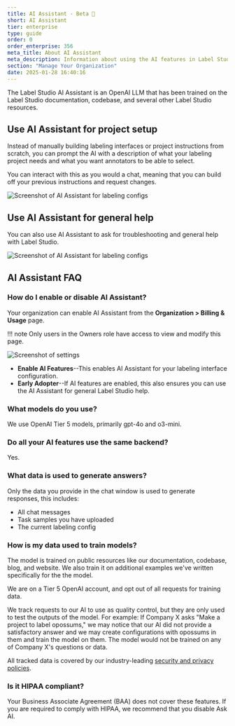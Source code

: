 ```yaml
---
title: AI Assistant - Beta 🧪
short: AI Assistant
tier: enterprise
type: guide
order: 0
order_enterprise: 356
meta_title: About AI Assistant 
meta_description: Information about using the AI features in Label Studio
section: "Manage Your Organization"
date: 2025-01-28 16:40:16
---
```


The Label Studio AI Assistant is an OpenAI LLM that has been trained on the Label Studio documentation, codebase, and several other Label Studio resources.

## Use AI Assistant for project setup 

Instead of manually building labeling interfaces or project instructions from scratch, you can prompt the AI with a description of what your labeling project needs and what you want annotators to be able to select. 

You can interact with this as you would a chat, meaning that you can build off your previous instructions and request changes. 

![Screenshot of AI Assistant for labeling configs](/images/admin/ai-project.png)


## Use AI Assistant for general help

You can also use AI Assistant to ask for troubleshooting and general help with Label Studio.  

![Screenshot of AI Assistant for labeling configs](/images/admin/ai-ask.png)  


## AI Assistant FAQ

### How do I enable or disable AI Assistant?

Your organization can enable AI Assistant from the **Organization > Billing & Usage** page. 

!!! note
    Only users in the Owners role have access to view and modify this page. 

![Screenshot of settings](/images/admin/ai-settings.png) 

* **Enable AI Features**--This enables AI Assistant for your labeling interface configuration. 
* **Early Adopter**--If AI features are enabled, this also ensures you can use the AI Assistant for general Label Studio help. 

### What models do you use?

We use OpenAI Tier 5 models, primarily gpt-4o and o3-mini. 

### Do all your AI features use the same backend?

Yes. 

### What data is used to generate answers?

Only the data you provide in the chat window is used to generate responses, this includes:

* All chat messages
* Task samples you have uploaded
* The current labeling config

### How is my data used to train models?

The model is trained on public resources like our documentation, codebase, blog, and website. We also train it on additional examples we've written specifically for the the model. 

We are on a Tier 5 OpenAI account, and opt out of all requests for training data.

We track requests to our AI to use as quality control, but they are only used to test the outputs of the model.  For example: If Company X asks "Make a project to label opossums," we may notice that our AI did not provide a satisfactory answer and we may create configurations with opossums in them and train the model on them. The model would not be trained on any of Company X's questions or data.

All tracked data is covered by our industry-leading [security and privacy policies](https://humansignal.com/security/).

### Is it HIPAA compliant?

Your Business Associate Agreement (BAA) does not cover these features. If you are required to comply with HIPAA, we recommend that you disable Ask AI.